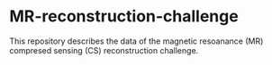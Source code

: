 # MR-reconstruction-challenge

This repository describes the data of the magnetic resoanance (MR) compresed sensing (CS) reconstruction challenge.


